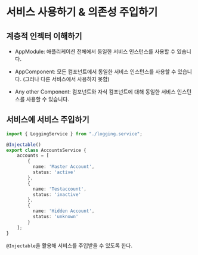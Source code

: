 # 서비스 사용하기 & 의존성 주입하기

## 계층적 인젝터 이해하기

* AppModule: 애플리케이션 전체에서 동일한 서비스 인스턴스를 사용할 수 있습니다.

* AppComponent: 모든 컴포넌트에서 동일한 서비스 인스턴스를 사용할 수 있습니다. (그러나 다른 서비스에서 사용하지 못함)

* Any other Component: 컴포넌트와 자식 컴포넌트에 대해 동일한 서비스 인스턴스를 사용할 수 있습니다.


## 서비스에 서비스 주입하기

```typescript
import { LoggingService } from "./logging.service";

@Injectable()
export class AccountsService {
    accounts = [
        {
          name: 'Master Account',
          status: 'active'
        },
        {
          name: 'Testaccount',
          status: 'inactive'
        },
        {
          name: 'Hidden Account',
          status: 'unknown'
        }
    ];
}
```

`@Injectable`을 활용해 서비스를 주입받을 수 있도록 한다.

